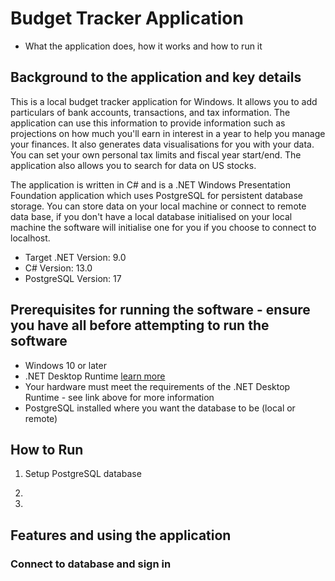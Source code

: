 # Budget Tracker Application
- What the application does, how it works and how to run it

## Background to the application and key details
This is a local budget tracker application for Windows. It allows you to add particulars of bank accounts, transactions, and tax information. The application can use this information to provide information such as projections on how much you'll earn in interest in a year to help you manage your finances. It also generates data visualisations for you with your data.
You can set your own personal tax limits and fiscal year start/end.
The application also allows you to search for data on US stocks.

The application is written in C# and is a .NET Windows Presentation Foundation application which uses PostgreSQL for persistent database storage.
You can store data on your local machine or connect to remote data base, if you don't have a local database initialised on your local machine the software will initialise one for you if you choose to connect to localhost.

- Target .NET Version: 9.0
- C# Version: 13.0
- PostgreSQL Version: 17

## Prerequisites for running the software - ensure you have all before attempting to run the software
 - Windows 10 or later
 - .NET Desktop Runtime [learn more](https://learn.microsoft.com/en-us/dotnet/core/install/windows)
 - Your hardware must meet the requirements of the .NET Desktop Runtime - see link above for more information
 - PostgreSQL installed where you want the database to be (local or remote)
 
## How to Run
1. Setup PostgreSQL database
	
2. 
	
3.
	

## Features and using the application
### Connect to database and sign in


### 